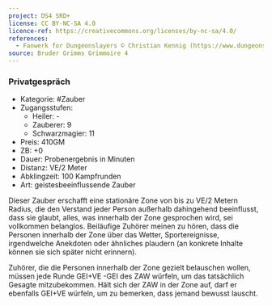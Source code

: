 ```yaml
---
project: DS4 SRD+
license: CC BY-NC-SA 4.0
licence-ref: https://creativecommons.org/licenses/by-nc-sa/4.0/
references: 
  - Fanwerk for Dungeonslayers © Christian Kennig (https://www.dungeonslayers.net/)
source: Bruder Grimms Grimmoire 4
---
```


### Privatgespräch

- Kategorie: #Zauber
- Zugangsstufen:
  - Heiler: -
  - Zauberer: 9
  - Schwarzmagier: 11
- Preis: 410GM
- ZB: +0
- Dauer: Probenergebnis in Minuten
- Distanz: VE/2 Meter
- Abklingzeit: 100 Kampfrunden
- Art: geistesbeeinflussende Zauber

Dieser Zauber erschafft eine stationäre Zone von bis zu VE/2 Metern Radius, die den Verstand jeder Person außerhalb dahingehend beeinflusst, dass sie glaubt, alles, was innerhalb der Zone gesprochen wird, sei vollkommen belanglos. Beiläufige Zuhörer meinen zu hören, dass die Personen innerhalb der Zone über das Wetter, Sportereignisse, irgendwelche Anekdoten oder ähnliches plaudern (an konkrete Inhalte können sie sich später nicht erinnern).

Zuhörer, die die Personen innerhalb der Zone gezielt belauschen wollen, müssen jede Runde GEI+VE -GEI des ZAW würfeln, um das tatsächlich Gesagte mitzubekommen. Hält sich der ZAW in der Zone auf, darf er ebenfalls GEI+VE würfeln, um zu bemerken, dass jemand bewusst lauscht.

